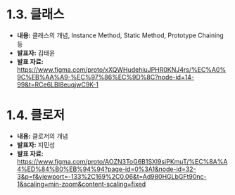 # 1.3. 클래스
   - **내용:** 클래스의 개념, Instance Method, Static Method, Prototype Chaining 등
   - **발표자:** 김태윤
   - **발표 자료:** https://www.figma.com/proto/xXQWHudehiuJPHR0KNJ4rs/%EC%A0%9C%EB%AA%A9-%EC%97%86%EC%9D%8C?node-id=14-99&t=RCe6LBI8euqjwC9K-1
# 1.4. 클로저
   - **내용:** 클로저의 개념
   - **발표자:** 지민성
   - **발표 자료:** https://www.figma.com/proto/AOZN3ToG6B1SXl9siPKmuT/%EC%8A%A4%ED%84%B0%EB%94%94?page-id=0%3A1&node-id=32-3&p=f&viewport=-133%2C169%2C0.06&t=Ad980HGLbGFt90nc-1&scaling=min-zoom&content-scaling=fixed
